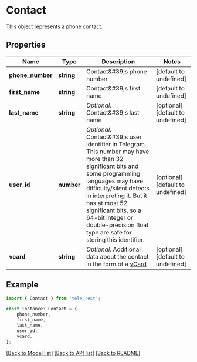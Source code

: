 # Contact

This object represents a phone contact.

## Properties

Name | Type | Description | Notes
------------ | ------------- | ------------- | -------------
**phone_number** | **string** | Contact\&#39;s phone number | [default to undefined]
**first_name** | **string** | Contact\&#39;s first name | [default to undefined]
**last_name** | **string** | *Optional*. Contact\&#39;s last name | [optional] [default to undefined]
**user_id** | **number** | *Optional*. Contact\&#39;s user identifier in Telegram. This number may have more than 32 significant bits and some programming languages may have difficulty/silent defects in interpreting it. But it has at most 52 significant bits, so a 64-bit integer or double-precision float type are safe for storing this identifier. | [optional] [default to undefined]
**vcard** | **string** | *Optional*. Additional data about the contact in the form of a [vCard](https://en.wikipedia.org/wiki/VCard) | [optional] [default to undefined]

## Example

```typescript
import { Contact } from 'tele_rest';

const instance: Contact = {
    phone_number,
    first_name,
    last_name,
    user_id,
    vcard,
};
```

[[Back to Model list]](../README.md#documentation-for-models) [[Back to API list]](../README.md#documentation-for-api-endpoints) [[Back to README]](../README.md)

